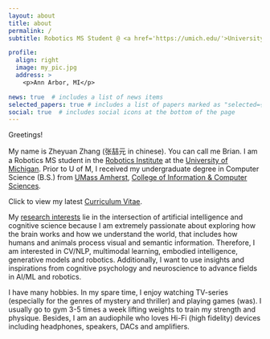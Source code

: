 ```yaml
---
layout: about
title: about
permalink: /
subtitle: Robotics MS Student @ <a href='https://umich.edu/'>University of Michigan</a> • zheyuan [at] umich [dot] edu

profile:
  align: right
  image: my_pic.jpg
  address: >
    <p>Ann Arbor, MI</p>

news: true  # includes a list of news items
selected_papers: true # includes a list of papers marked as "selected={true}"
social: true  # includes social icons at the bottom of the page
---
```


Greetings!

My name is Zheyuan Zhang (张喆元 in chinese). You can call me Brian. I am a Robotics MS student in the [Robotics Institute](https://robotics.umich.edu/) at the [University of Michigan](https://umich.edu/). Prior to U of M, I received my undergraduate degree in Computer Science (B.S.) from [UMass Amherst](https://www.umass.edu/), [College of Information & Computer Sciences](https://www.cics.umass.edu/).

Click to view my latest [Curriculum Vitae](assets/cv.pdf).

My [research interests](blog/2022/research-interests/) lie in the intersection of artificial intelligence and cognitive science because I am extremely passionate about exploring how the brain works and how we understand the world, that includes how humans and animals process visual and semantic information. Therefore, I am interested in CV/NLP, multimodal learning, embodied intelligence, generative models and robotics. Additionally, I want to use insights and inspirations from cognitive psychology and neuroscience to advance fields in AI/ML and robotics.

I have many hobbies. In my spare time, I enjoy watching TV-series (especially for the genres of mystery and thriller) and playing games (was). I usually go to gym 3-5 times a week lifting weights to train my strength and physique. Besides, I am an audiophile who loves Hi-Fi (high fidelity) devices including headphones, speakers, DACs and amplifiers.
